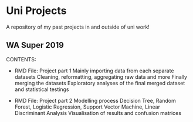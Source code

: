 # Uni Projects
A repository of my past projects in and outside of uni work!

## WA Super 2019
CONTENTS:
- RMD File: Project part 1
  Mainly importing data from each separate datasets
  Cleaning, reformatting, aggregating raw data and more
  Finally merging the datasets
  Exploratory analyses of the final merged dataset and statistical testings
  
- RMD File: Project part 2
  Modelling process
  Decision Tree, Random Forest, Logistic Regression, Support Vector Machine, Linear Discriminant Analysis
  Visualisation of results and confusion matrices

  

